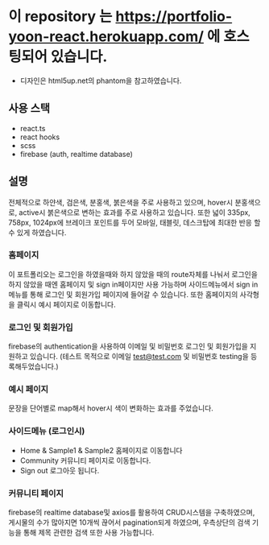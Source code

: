 # 이 repository 는 https://portfolio-yoon-react.herokuapp.com/ 에 호스팅되어 있습니다.

- 디자인은 html5up.net의 phantom을 참고하였습니다.

## 사용 스택

- react.ts
- react hooks
- scss
- firebase (auth, realtime database)

## 설명

전체적으로 하얀색, 검은색, 분홍색, 붉은색을 주로 사용하고 있으며, hover시 분홍색으로, active시 붉은색으로 변하는 효과를 주로 사용하고 있습니다.
또한 넓이 335px, 758px, 1024px에 브레이크 포인트를 두어 모바일, 태블릿, 데스크탑에 최대한 반응 할 수 있게 하였습니다.

### 홈페이지

이 포트폴리오는 로그인을 하였을때와 하지 않았을 때의 route자체를 나눠서 로그인을 하지 않았을 때엔 홈페이지 및 sign in페이지만 사용 가능하며 사이드메뉴에서 sign in 메뉴를 통해 로그인 및 회원가입 페이지에 들어갈 수 있습니다. 또한 홈페이지의 사각형을 클릭시 예시 페이지로 이동합니다.

### 로그인 및 회원가입

firebase의 authentication을 사용하여 이메일 및 비밀번호 로그인 및 회원가입을 지원하고 있습니다. (테스트 목적으로 이메일 test@test.com 및 비밀번호 testing을 등록해두었습니다.)

### 예시 페이지

문장을 단어별로 map해서 hover시 색이 변화하는 효과를 주었습니다.

### 사이드메뉴 (로그인시)

- Home & Sample1 & Sample2
  홈페이지로 이동합니다
- Community
  커뮤니티 페이지로 이동합니다.
- Sign out
  로그아웃 됩니다.

### 커뮤니티 페이지

firebase의 realtime database및 axios를 활용하여 CRUD시스템을 구축하였으며, 게시물의 수가 많아지면 10개씩 끊어서 pagination되게 하였으며, 우측상단의 검색 기능을 통해 제목 관련한 검색 또한 사용 가능합니다.
